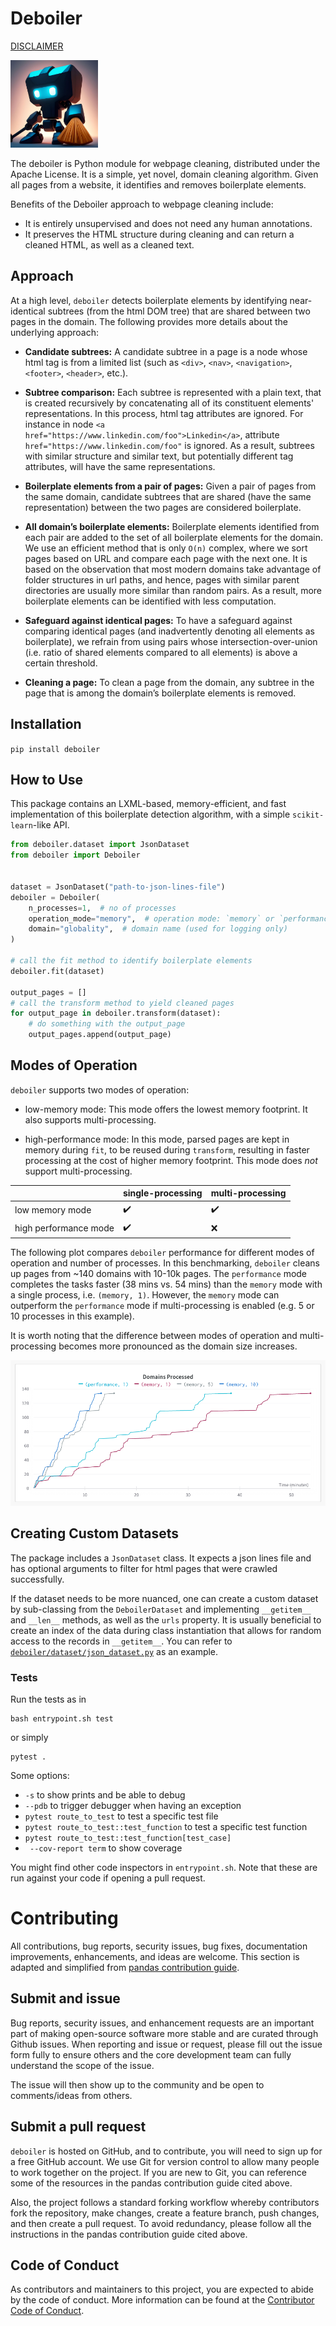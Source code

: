 # Deboiler

[DISCLAIMER](./DISCLAIMER.md)

<img src="resources/logo.jpg" width="140" height="140">

The deboiler is Python module for webpage cleaning, distributed under the Apache License. It is a simple, yet novel, domain cleaning algorithm. Given all pages from a website, it identifies and removes boilerplate elements.

Benefits of the Deboiler approach to webpage cleaning include:

* It is entirely unsupervised and does not need any human annotations.
* It preserves the HTML structure during cleaning and can return a cleaned HTML, as well as a cleaned text.

## Approach

At a high level, `deboiler` detects boilerplate elements by identifying near-identical subtrees (from the html DOM tree) that are shared between two pages in the domain. The following provides more details about the underlying approach:

* <b>Candidate subtrees:</b> A candidate subtree in a page is a node whose html tag is from a limited list (such as  `<div>`, `<nav>`, `<navigation>`, `<footer>`, `<header>`, etc.).

* <b>Subtree comparison:</b> Each subtree is represented with a plain text, that is created recursively by concatenating all of its constituent elements' representations. In this process, html tag attributes are ignored. For instance in node `<a href="https://www.linkedin.com/foo">Linkedin</a>`, attribute `href="https://www.linkedin.com/foo"` is ignored. As a result, subtrees with similar structure and similar text, but potentially different tag attributes, will have the same representations.

* <b>Boilerplate elements from a pair of pages:</b> Given a pair of pages from the same domain, candidate subtrees that are shared (have the same representation) between the two pages are considered boilerplate.

* <b>All domain’s boilerplate elements:</b> Boilerplate elements identified from each pair are added to the set of all boilerplate elements for the domain. We use an efficient method that is only `O(n)` complex, where we sort pages based on URL and compare each page with the next one. It is based on the observation that most modern domains take advantage of folder structures in url paths, and hence, pages with similar parent directories are usually more similar than random pairs. As a result, more boilerplate elements can be identified with less computation.

* <b>Safeguard against identical pages:</b> To have a safeguard against comparing identical pages (and inadvertently denoting all elements as boilerplate), we refrain from using pairs whose intersection-over-union (i.e. ratio of shared elements compared to all elements) is above a certain threshold.

* <b>Cleaning a page:</b> To clean a page from the domain, any subtree in the page that is among the domain’s boilerplate elements is removed.

## Installation

`pip install deboiler`

## How to Use

This package contains an LXML-based, memory-efficient, and fast implementation of this boilerplate detection algorithm, with a simple `scikit-learn`-like API.

```python
from deboiler.dataset import JsonDataset
from deboiler import Deboiler


dataset = JsonDataset("path-to-json-lines-file")
deboiler = Deboiler(
    n_processes=1,  # no of processes
    operation_mode="memory",  # operation mode: `memory` or `performance`
    domain="globality",  # domain name (used for logging only)
)

# call the fit method to identify boilerplate elements
deboiler.fit(dataset)

output_pages = []
# call the transform method to yield cleaned pages
for output_page in deboiler.transform(dataset):
    # do something with the output_page
    output_pages.append(output_page)

```

## Modes of Operation

`deboiler` supports two modes of operation:

* low-memory mode: This mode offers the lowest memory footprint. It also supports multi-processing.

* high-performance mode: In this mode, parsed pages are kept in memory during `fit`, to be reused during `transform`, resulting in faster processing at the cost of higher memory footprint. This mode does _not_ support multi-processing.

|                       | single-processing | multi-processing |
|-----------------------|-------------------|------------------|
| low memory mode       | :heavy_check_mark:                 | :heavy_check_mark:                |
| high performance mode | :heavy_check_mark:                 | :x:               |

The following plot compares `deboiler` performance for different modes of operation and number of processes. In this benchmarking, `deboiler` cleans up pages from ~140 domains with 10-10k pages. The `performance` mode completes the tasks faster (38 mins vs. 54 mins) than the `memory` mode with a single process, i.e. `(memory, 1)`. However, the `memory` mode can outperform the `performance` mode if multi-processing is enabled (e.g. 5 or 10 processes in this example).

It is worth noting that the difference between modes of operation and multi-processing becomes more pronounced as the domain size increases.

![Performance Plot](resources/performance_plot.png)

## Creating Custom Datasets

The package includes a `JsonDataset` class. It expects a json lines file and has optional arguments to filter for html pages that were crawled successfully.

If the dataset needs to be more nuanced, one can create a custom dataset by sub-classing from the `DeboilerDataset` and implementing `__getitem__` and `__len__` methods, as well as the `urls` property.
It is usually beneficial to create an index of the data during class instantiation that allows for random access to the records in `__getitem__`.
You can refer to [`deboiler/dataset/json_dataset.py`](deboiler/dataset/json_dataset.py) as an example.

### Tests

Run the tests as in

```
bash entrypoint.sh test
```
or simply
```
pytest .
```

Some options:
* `-s` to show prints and be able to debug
* `--pdb` to trigger debugger when having an exception
* `pytest route_to_test` to test a specific test file
* `pytest route_to_test::test_function` to test a specific test function
* `pytest route_to_test::test_function[test_case]`
* ` --cov-report term` to show coverage

You might find other code inspectors in `entrypoint.sh`. Note that these are run
against your code if opening a pull request.


# Contributing

All contributions, bug reports, security issues, bug fixes, documentation improvements, enhancements, and ideas are welcome. This section is adapted and simplified
from [pandas contribution guide](https://pandas.pydata.org/docs/development/contributing.html).

## Submit and issue

Bug reports, security issues, and enhancement requests are an important part of making open-source software more stable and are curated through Github issues. When reporting and issue or request, please fill out the issue form fully to ensure others and the core development team can fully understand the scope of the issue.

The issue will then show up to the community and be open to comments/ideas from others.

## Submit a pull request

`deboiler` is hosted on GitHub, and to contribute, you will need to sign up for a free GitHub account. We use Git for version control to allow many people to work together on the project. If you are new to Git, you can reference some of the resources in the pandas contribution guide cited above.

Also, the project follows a standard forking workflow whereby contributors fork the repository, make changes, create a feature branch, push changes, and then create a pull request. To avoid redundancy, please follow all the instructions in the pandas contribution guide  cited above.

## Code of Conduct

As contributors and maintainers to this project, you are expected to abide by the code of conduct. More information can be found at the [Contributor Code of Conduct]((https://github.com/globality-corp/deboiler/.github/blob/master/CODE_OF_CONDUCT.md)).
